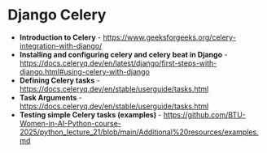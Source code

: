 # Django Celery

- **Introduction to Celery** - https://www.geeksforgeeks.org/celery-integration-with-django/
- **Installing and configuring celery and celery beat  in Django** - https://docs.celeryq.dev/en/latest/django/first-steps-with-django.html#using-celery-with-django
- **Defining Celery tasks** - https://docs.celeryq.dev/en/stable/userguide/tasks.html
- **Task Arguments** - https://docs.celeryq.dev/en/stable/userguide/tasks.html
- **Testing simple Celery tasks (examples)** - https://github.com/BTU-Women-in-AI-Python-course-2025/python_lecture_21/blob/main/Additional%20resources/examples.md
